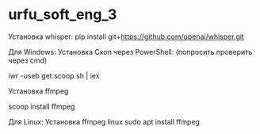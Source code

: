 # urfu_soft_eng_3
Установка whisper:
pip install git+https://github.com/openai/whisper.git

Для Windows:
Установка Скоп через PowerShell: (попросить проверить через cmd)

iwr -useb get.scoop.sh | iex

Установка ffmpeg 

scoop install ffmpeg

Для Linux:
Установка ffmpeg linux
sudo apt install ffmpeg
